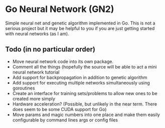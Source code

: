 # Go Neural Network (GN2)
Simple neural net and genetic algorithm implemented in Go. This is not a serious project
but it may be helpful to you if you are just getting started with neural networks (as I am).

## Todo (in no particular order)
* Move neural network code into its own package.
* Comment all the things (hopefully the source will be able to act a mini neural network tutorial
* Add support for backpropagation in addition to genetic algorithm
* Add support for executing multiple networks simultaneously using goroutines
* Create an interface for training sets/problems to allow new ones to be created more simply
* Hardware acceleration? (Possible, but unlikely in the near term. There does seem to be some CUDA support for Go)
* Move params and magic numbers into one place and make them easily configurable by command lines args or config files 
